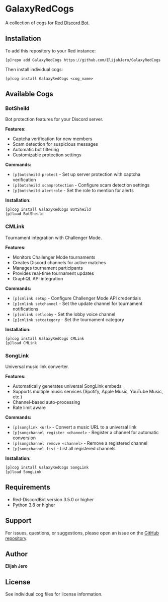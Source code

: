 # GalaxyRedCogs

A collection of cogs for [Red Discord Bot](https://github.com/Cog-Creators/Red-DiscordBot).

## Installation

To add this repository to your Red instance:
```
[p]repo add GalaxyRedCogs https://github.com/ElijahJero/GalaxyRedCogs
```

Then install individual cogs:
```
[p]cog install GalaxyRedCogs <cog_name>
```

## Available Cogs

### BotSheild
Bot protection features for your Discord server.

**Features:**
- Captcha verification for new members
- Scam detection for suspicious messages
- Automatic bot filtering
- Customizable protection settings

**Commands:**
- `[p]botsheild protect` - Set up server protection with captcha verification
- `[p]botsheild scamprotection` - Configure scam detection settings
- `[p]botsheild alertrole` - Set the role to mention for alerts

**Installation:**
```
[p]cog install GalaxyRedCogs BotSheild
[p]load BotSheild
```

### CMLink
Tournament integration with Challenger Mode.

**Features:**
- Monitors Challenger Mode tournaments
- Creates Discord channels for active matches
- Manages tournament participants
- Provides real-time tournament updates
- GraphQL API integration

**Commands:**
- `[p]cmlink setup` - Configure Challenger Mode API credentials
- `[p]cmlink setchannel` - Set the update channel for tournament notifications
- `[p]cmlink setlobby` - Set the lobby voice channel
- `[p]cmlink setcategory` - Set the tournament category

**Installation:**
```
[p]cog install GalaxyRedCogs CMLink
[p]load CMLink
```

### SongLink
Universal music link converter.

**Features:**
- Automatically generates universal SongLink embeds
- Supports multiple music services (Spotify, Apple Music, YouTube Music, etc.)
- Channel-based auto-processing
- Rate limit aware

**Commands:**
- `[p]songlink <url>` - Convert a music URL to a universal link
- `[p]songchannel register <channel>` - Register a channel for automatic conversion
- `[p]songchannel remove <channel>` - Remove a registered channel
- `[p]songchannel list` - List all registered channels

**Installation:**
```
[p]cog install GalaxyRedCogs SongLink
[p]load SongLink
```

## Requirements

- Red-DiscordBot version 3.5.0 or higher
- Python 3.8 or higher

## Support

For issues, questions, or suggestions, please open an issue on the [GitHub repository](https://github.com/ElijahJero/GalaxyRedCogs/issues).

## Author

**Elijah Jero**

## License

See individual cog files for license information.
